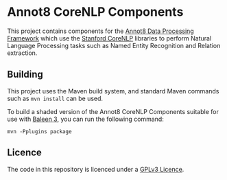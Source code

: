 # Annot8 CoreNLP Components

This project contains components for the [Annot8 Data Processing Framework](https://github.com/annot8)
which use the [Stanford CoreNLP](https://stanfordnlp.github.io/CoreNLP/) libraries to perform Natural
Language Processing tasks such as Named Entity Recognition and Relation extraction.

## Building

This project uses the Maven build system, and standard Maven commands such as `mvn install` can be used.

To build a shaded version of the Annot8 CoreNLP Components suitable for use with [Baleen 3](https://github.com/dstl/baleen3),
you can run the following command:

```
mvn -Pplugins package
```

## Licence

The code in this repository is licenced under a [GPLv3 Licence](LICENSE).